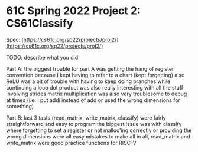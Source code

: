 # 61C Spring 2022 Project 2: CS61Classify

Spec: [https://cs61c.org/sp22/projects/proj2/](https://cs61c.org/sp22/projects/proj2/)

TODO: describe what you did

Part A:
the biggest trouble for part A was getting the hang of register convention because I kept having to refer to a chart (kept forgetting)
also ReLU was a bit of trouble with having to keep doing branches while continuing a loop
dot product was also really interesting with all the stuff involving strides
matrix multiplication was also very troublesome to debug at times (i.e. i put addi instead of add or used the wrong dimensions for something)

Part B:
last 3 tasts (read_matrix, write_matrix, classify) were fairly straightforward and easy to program
the biggest issue was with classify where forgetting to set a register or not malloc'ing correctly or providing the wrong dimensions were all easy mistakes to make
all in all, read_matrix and write_matrix were good practice functions for RISC-V

